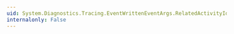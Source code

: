 ```yaml
---
uid: System.Diagnostics.Tracing.EventWrittenEventArgs.RelatedActivityId
internalonly: False
---
```


